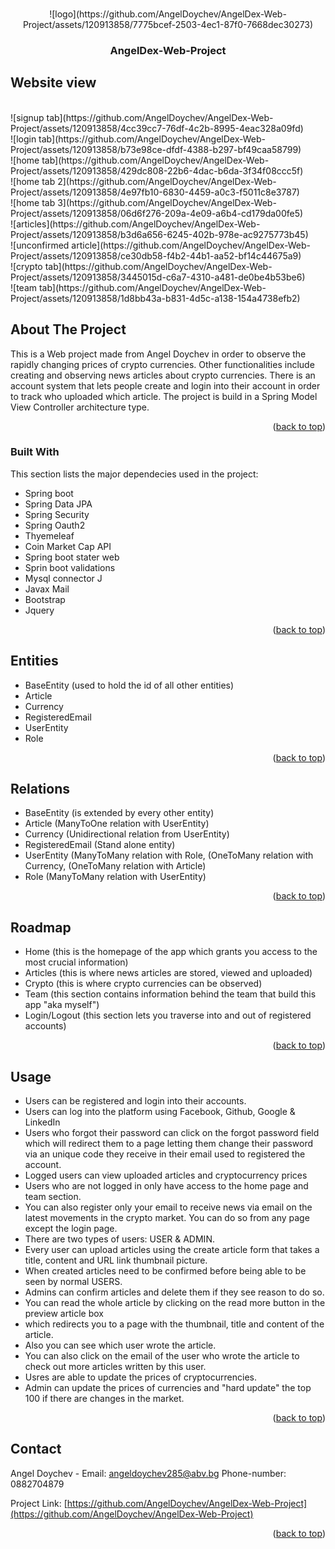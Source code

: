
<a name="AngelDex"></a>

<!-- PROJECT LOGO -->
<br />
<div align="center">
   ![logo](https://github.com/AngelDoychev/AngelDex-Web-Project/assets/120913858/7775bcef-2503-4ec1-87f0-7668dec30273)
  <h3 align="center">AngelDex-Web-Project</h3>
</div>



<!-- Website view -->
## Website view

<br />
![signup tab](https://github.com/AngelDoychev/AngelDex-Web-Project/assets/120913858/4cc39cc7-76df-4c2b-8995-4eac328a09fd)
<br />
![login tab](https://github.com/AngelDoychev/AngelDex-Web-Project/assets/120913858/b73e98ce-dfdf-4388-b297-bf49caa58799)
<br />
![home tab](https://github.com/AngelDoychev/AngelDex-Web-Project/assets/120913858/429dc808-22b6-4dac-b6da-3f34f08ccc5f)
<br />
![home tab 2](https://github.com/AngelDoychev/AngelDex-Web-Project/assets/120913858/4e97fb10-6830-4459-a0c3-f5011c8e3787)
<br />
![home tab 3](https://github.com/AngelDoychev/AngelDex-Web-Project/assets/120913858/06d6f276-209a-4e09-a6b4-cd179da00fe5)
<br />
![articles](https://github.com/AngelDoychev/AngelDex-Web-Project/assets/120913858/b3d6a656-6245-402b-978e-ac9275773b45)
<br />
![unconfirmed article](https://github.com/AngelDoychev/AngelDex-Web-Project/assets/120913858/ce30db58-f4b2-44b1-aa52-bf14c44675a9)
<br />
![crypto tab](https://github.com/AngelDoychev/AngelDex-Web-Project/assets/120913858/3445015d-c6a7-4310-a481-de0be4b53be6)
<br />
![team tab](https://github.com/AngelDoychev/AngelDex-Web-Project/assets/120913858/1d8bb43a-b831-4d5c-a138-154a4738efb2)
<br />




<!-- ABOUT THE PROJECT -->
## About The Project


This is a Web project made from Angel Doychev in order to  observe the rapidly changing prices of crypto currencies. 
Other functionalities include creating and observing news articles about crypto currencies. There is an
account system that lets people create and login into their account in order to track who uploaded which article.
The project is build in a Spring Model View Controller architecture type.

<p align="right">(<a href="#readme-top">back to top</a>)</p>



### Built With

This section lists the major dependecies used in the project:

* Spring boot
* Spring Data JPA
* Spring Security
* Spring Oauth2
* Thyemeleaf
* Coin Market Cap API
* Spring boot stater web
* Sprin boot validations
* Mysql connector J
* Javax Mail
* Bootstrap
* Jquery

<p align="right">(<a href="#readme-top">back to top</a>)</p>



<!-- Entities -->
## Entities

- BaseEntity (used to hold the id of all other entities)
- Article 
- Currency
- RegisteredEmail
- UserEntity
- Role


<p align="right">(<a href="#readme-top">back to top</a>)</p>


<!-- Relations -->
## Relations

- BaseEntity (is extended by every other entity)
- Article (ManyToOne relation with UserEntity)
- Currency (Unidirectional relation from UserEntity)
- RegisteredEmail (Stand alone entity)
- UserEntity (ManyToMany relation with Role,
             (OneToMany relation with Currency,
             (OneToMany relation with Article)
- Role (ManyToMany relation with UserEntity)


<p align="right">(<a href="#readme-top">back to top</a>)</p>

<!-- ROADMAP -->
## Roadmap

- Home (this is the homepage of the app which grants you access to the most crucial information)
- Articles (this is where news articles are stored, viewed and uploaded)
- Crypto (this is where crypto currencies can be observed)
- Team (this section contains information behind the team that build this app "aka myself")
- Login/Logout (this section lets you traverse into and out of registered accounts)


<p align="right">(<a href="#readme-top">back to top</a>)</p>





<!-- USAGE EXAMPLES -->
## Usage

- Users can be registered and login into their accounts.
- Users can log into the platform using Facebook, Github, Google & LinkedIn
- Users who forgot their password can click on the forgot password field
which will redirect them to a page letting them change their password via
an unique code they receive in their email used to registered the account.
- Logged users can view uploaded articles and cryptocurrency prices
- Users who are not logged in only have access to the home page and team section.
- You can also register only your email to receive news via email on the latest movements
in the crypto market. You can do so from any page except the login page.
- There are two types of users: USER & ADMIN.
- Every user can upload articles using the create article form that takes a title, content and URL link thumbnail picture.
- When created articles need to be confirmed before being able to be seen by normal USERS.
- Admins can confirm articles and delete them if they see reason to do so.
- You can read the whole article by clicking on the read more button in the preview article box
- which redirects you to a page with the thumbnail, title and content of the article.
- Also you can see which user wrote the article.
- You can also click on the email of the user who wrote the article to check out more
articles written by this user.
- Usres are able to update the prices of cryptocurrencies.
- Admin can update the prices of currencies and "hard update" the top 100 if there are changes in the market.

<p align="right">(<a href="#readme-top">back to top</a>)</p>



<!-- CONTACT -->
## Contact

Angel Doychev - Email: angeldoychev285@abv.bg Phone-number: 0882704879

Project Link: [https://github.com/AngelDoychev/AngelDex-Web-Project](https://github.com/AngelDoychev/AngelDex-Web-Project)

<p align="right">(<a href="#readme-top">back to top</a>)</p>
